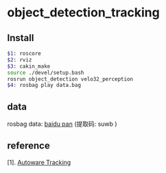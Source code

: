 # object_detection_tracking

## Install

```bash
$1: roscore
$2: rviz
$3: cakin_make
source ./devel/setup.bash
rosrun object_detection velo32_perception
$4: rosbag play data.bag
```

## data

rosbag data: [baidu pan](https://pan.baidu.com/s/1mE3lrXIhxCJZ3qfk0VCqAA) (提取码: suwb )

## reference

[1]. [Autoware Tracking](https://github.com/Autoware-AI/core_perception/tree/master/lidar_imm_ukf_pda_track)
